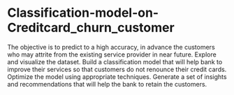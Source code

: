 # Classification-model-on-Creditcard_churn_customer
The objective is to predict to a high accuracy, in advance the customers who may attrite from the existing service provider in near future. Explore and visualize the dataset. Build a classification model that will help bank to improve their services so that customers do not renounce their credit cards. Optimize the model using appropriate techniques. Generate a set of insights and recommendations that will help the bank to retain the customers.
